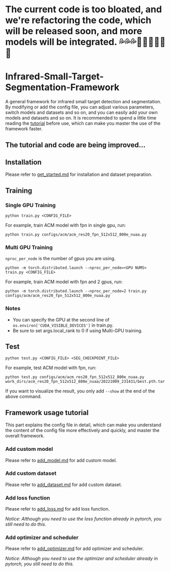 # The current code is too bloated, and we're refactoring the code, which will be released soon, and more models will be integrated. 💦💦💦🍺🍺🍺🚀🚀🚀

# Infrared-Small-Target-Segmentation-Framework

A general framework for infrared small target detection and segmentation. By modifying or add the config file, you can
adjust various parameters, switch models and datasets and so on, and you can easily add your own models and datasets and so on.
It is recommended to spend a little time reading the [tutorial](https://github.com/PANPEIWEN/Infrared-Small-Target-Segmentation-Framework#framework-usage-tutorial) before use, which can make you master the use of the framework faster.

## The tutorial and code are being improved...

## Installation

Please refer
to [get_started.md](https://github.com/PANPEIWEN/Infrared-Small-Target-Segmentation-Framework/blob/main/docs/get_started.md)
for installation and dataset preparation.

## Training

### Single GPU Training

```
python train.py <CONFIG_FILE>
```

For example, train ACM model with fpn in single gpu, run:

```
python train.py configs/acm/acm_res20_fpn_512x512_800e_nuaa.py
```

### Multi GPU Training

```nproc_per_node``` is the number of gpus you are using.

```
python -m torch.distributed.launch --nproc_per_node=<GPU NUMS> train.py <CONFIG_FILE>
```

For example, train ACM model with fpn and 2 gpus, run:

```
python -m torch.distributed.launch --nproc_per_node=2 train.py configs/acm/acm_res20_fpn_512x512_800e_nuaa.py
```

### Notes

* You can specify the GPU at the second line of ```os.environ['CUDA_VISIBLE_DEVICES']``` in train.py.
* Be sure to set args.local_rank to 0 if using Multi-GPU training.

## Test

```
python test.py <CONFIG_FILE> <SEG_CHECKPOINT_FILE>
```

For example, test ACM model with fpn, run:

```
python test.py configs/acm/acm_res20_fpn_512x512_800e_nuaa.py work_dirs/acm_res20_fpn_512x512_800e_nuaa/20221009_231431/best.pth.tar
```

If you want to visualize the result, you only add ```--show``` at the end of the above command.

## Framework usage tutorial
This part explains the config file in detail, which can make you understand the content of the config file more effectively and quickly, and master the overall framework.
### Add custom model
Please refer
to [add_model.md](https://github.com/PANPEIWEN/Infrared-Small-Target-Segmentation-Framework/blob/main/docs/add_model.md)
for add custom model.
### Add custom dataset
Please refer
to [add_dataset.md](https://github.com/PANPEIWEN/Infrared-Small-Target-Segmentation-Framework/blob/main/docs/add_dataset.md)
for add custom dataset.
### Add loss function
Please refer
to [add_loss.md](https://github.com/PANPEIWEN/Infrared-Small-Target-Segmentation-Framework/blob/main/docs/add_loss.md)
for add loss function.

_Notice: Although you need to use the loss function already in pytorch, you still need to do this._
### Add optimizer and scheduler
Please refer
to [add_optimizer.md](https://github.com/PANPEIWEN/Infrared-Small-Target-Segmentation-Framework/blob/main/docs/add_optimizer.md)
for add optimizer and scheduler.

_Notice: Although you need to use the optimizer and scheduler already in pytorch, you still need to do this._

